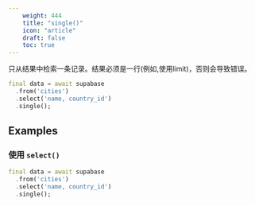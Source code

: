 ```yaml
---
    weight: 444
    title: "single()"
    icon: "article"
    draft: false
    toc: true
---
```


只从结果中检索一条记录。结果必须是一行(例如,使用limit)，否则会导致错误。


```dart
final data = await supabase
  .from('cities')
  .select('name, country_id')
  .single();
```


















## Examples

### 使用 `select()`



```dart
final data = await supabase
  .from('cities')
  .select('name, country_id')
  .single();
```